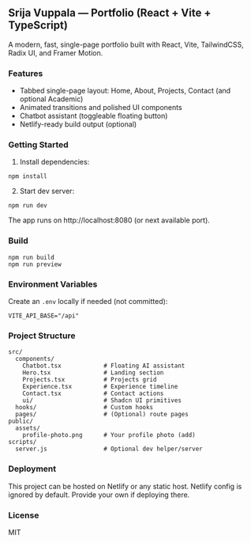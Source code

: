 ## Srija Vuppala — Portfolio (React + Vite + TypeScript)

A modern, fast, single-page portfolio built with React, Vite, TailwindCSS, Radix UI, and Framer Motion.

### Features
- Tabbed single-page layout: Home, About, Projects, Contact (and optional Academic)
- Animated transitions and polished UI components
- Chatbot assistant (toggleable floating button)
- Netlify-ready build output (optional)

### Getting Started
1. Install dependencies:
```
npm install
```
2. Start dev server:
```
npm run dev
```
The app runs on http://localhost:8080 (or next available port).

### Build
```
npm run build
npm run preview
```

### Environment Variables
Create an `.env` locally if needed (not committed):
```
VITE_API_BASE="/api"
```

### Project Structure
```
src/
  components/
    Chatbot.tsx            # Floating AI assistant
    Hero.tsx               # Landing section
    Projects.tsx           # Projects grid
    Experience.tsx         # Experience timeline
    Contact.tsx            # Contact actions
    ui/                    # Shadcn UI primitives
  hooks/                   # Custom hooks
  pages/                   # (Optional) route pages
public/
  assets/
    profile-photo.png      # Your profile photo (add)
scripts/
  server.js                # Optional dev helper/server
```

### Deployment
This project can be hosted on Netlify or any static host. Netlify config is ignored by default. Provide your own if deploying there.

### License
MIT
